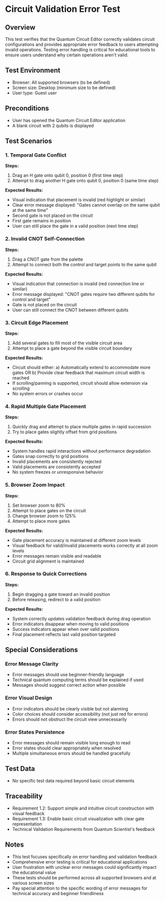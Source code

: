 # Circuit Validation Error Test

## Overview
This test verifies that the Quantum Circuit Editor correctly validates circuit configurations and provides appropriate error feedback to users attempting invalid operations. Testing error handling is critical for educational tools to ensure users understand why certain operations aren't valid.

## Test Environment
- Browser: All supported browsers (to be defined)
- Screen size: Desktop (minimum size to be defined)
- User type: Guest user

## Preconditions
- User has opened the Quantum Circuit Editor application
- A blank circuit with 2 qubits is displayed

## Test Scenarios

### 1. Temporal Gate Conflict

**Steps:**
1. Drag an H gate onto qubit 0, position 0 (first time step)
2. Attempt to drag another H gate onto qubit 0, position 0 (same time step)

**Expected Results:**
- Visual indication that placement is invalid (red highlight or similar)
- Clear error message displayed: "Gates cannot overlap on the same qubit at the same time"
- Second gate is not placed on the circuit
- First gate remains in position
- User can still place the gate in a valid position (next time step)

### 2. Invalid CNOT Self-Connection

**Steps:**
1. Drag a CNOT gate from the palette
2. Attempt to connect both the control and target points to the same qubit

**Expected Results:**
- Visual indication that connection is invalid (red connection line or similar)
- Error message displayed: "CNOT gates require two different qubits for control and target"
- Gate is not placed on the circuit
- User can still connect the CNOT between different qubits

### 3. Circuit Edge Placement

**Steps:**
1. Add several gates to fill most of the visible circuit area
2. Attempt to place a gate beyond the visible circuit boundary

**Expected Results:**
- Circuit should either:
  a) Automatically extend to accommodate more gates OR
  b) Provide clear feedback that maximum circuit width is reached
- If scrolling/panning is supported, circuit should allow extension via scrolling
- No system errors or crashes occur

### 4. Rapid Multiple Gate Placement

**Steps:**
1. Quickly drag and attempt to place multiple gates in rapid succession
2. Try to place gates slightly offset from grid positions

**Expected Results:**
- System handles rapid interactions without performance degradation
- Gates snap correctly to grid positions
- Invalid placements are consistently rejected
- Valid placements are consistently accepted
- No system freezes or unresponsive behavior

### 5. Browser Zoom Impact

**Steps:**
1. Set browser zoom to 80%
2. Attempt to place gates on the circuit
3. Change browser zoom to 125%
4. Attempt to place more gates

**Expected Results:**
- Gate placement accuracy is maintained at different zoom levels
- Visual feedback for valid/invalid placements works correctly at all zoom levels
- Error messages remain visible and readable
- Circuit grid alignment is maintained

### 6. Response to Quick Corrections

**Steps:**
1. Begin dragging a gate toward an invalid position
2. Before releasing, redirect to a valid position

**Expected Results:**
- System correctly updates validation feedback during drag operation
- Error indicators disappear when moving to valid positions
- Success indicators appear when over valid positions
- Final placement reflects last valid position targeted

## Special Considerations

### Error Message Clarity
- Error messages should use beginner-friendly language
- Technical quantum computing terms should be explained if used
- Messages should suggest correct action when possible

### Error Visual Design
- Error indicators should be clearly visible but not alarming
- Color choices should consider accessibility (not just red for errors)
- Errors should not obstruct the circuit view unnecessarily

### Error States Persistence
- Error messages should remain visible long enough to read
- Error states should clear appropriately when resolved
- Multiple simultaneous errors should be handled gracefully

## Test Data
- No specific test data required beyond basic circuit elements

## Traceability
- Requirement 1.2: Support simple and intuitive circuit construction with visual feedback
- Requirement 1.3: Enable basic circuit visualization with clear gate representation
- Technical Validation Requirements from Quantum Scientist's feedback

## Notes
- This test focuses specifically on error handling and validation feedback
- Comprehensive error testing is critical for educational applications
- User frustration with unclear error messages could significantly impact the educational value
- These tests should be performed across all supported browsers and at various screen sizes
- Pay special attention to the specific wording of error messages for technical accuracy and beginner friendliness